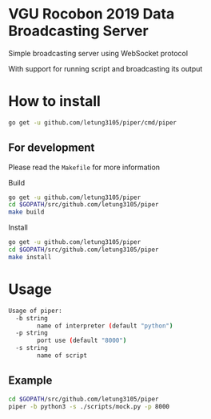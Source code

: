 # VGU Rocobon 2019 Data Broadcasting Server

Simple broadcasting server using WebSocket protocol

With support for running script and broadcasting its output

# How to install

```bash
go get -u github.com/letung3105/piper/cmd/piper
```

## For development

Please read the `Makefile` for more information

Build
```bash
go get -u github.com/letung3105/piper
cd $GOPATH/src/github.com/letung3105/piper
make build
```

Install
```bash
go get -u github.com/letung3105/piper
cd $GOPATH/src/github.com/letung3105/piper
make install
```

# Usage

```bash
Usage of piper:
  -b string
        name of interpreter (default "python")
  -p string
        port use (default "8000")
  -s string
        name of script
```

## Example
```bash
cd $GOPATH/src/github.com/letung3105/piper
piper -b python3 -s ./scripts/mock.py -p 8000
```
